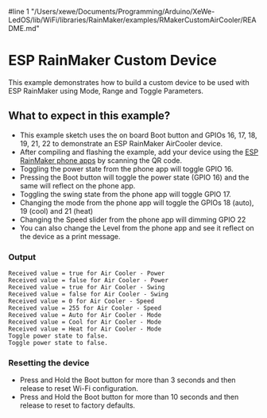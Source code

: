#line 1 "/Users/xewe/Documents/Programming/Arduino/XeWe-LedOS/lib/WiFi/libraries/RainMaker/examples/RMakerCustomAirCooler/README.md"
# ESP RainMaker Custom Device

This example demonstrates how to build a custom device to be used with ESP RainMaker using Mode, Range and Toggle Parameters.

## What to expect in this example?

- This example sketch uses the on board Boot button and GPIOs 16, 17, 18, 19, 21, 22 to demonstrate an ESP RainMaker AirCooler device.
- After compiling and flashing the example, add your device using the [ESP RainMaker phone apps](https://rainmaker.espressif.com/docs/quick-links.html#phone-apps) by scanning the QR code.
- Toggling the power state from the phone app will toggle GPIO 16.
- Pressing the Boot button will toggle the power state (GPIO 16) and the same will reflect on the phone app.
- Toggling the swing state from the phone app will toggle GPIO 17.
- Changing the mode from the phone app will toggle the GPIOs 18 (auto), 19 (cool) and 21 (heat)
- Changing the Speed slider from the phone app will dimming GPIO 22
- You can also change the Level from the phone app and see it reflect on the device as a print message.

### Output

```
Received value = true for Air Cooler - Power
Received value = false for Air Cooler - Power
Received value = true for Air Cooler - Swing
Received value = false for Air Cooler - Swing
Received value = 0 for Air Cooler - Speed
Received value = 255 for Air Cooler - Speed
Received value = Auto for Air Cooler - Mode
Received value = Cool for Air Cooler - Mode
Received value = Heat for Air Cooler - Mode
Toggle power state to false.
Toggle power state to false.
```

### Resetting the device
- Press and Hold the Boot button for more than 3 seconds and then release to reset Wi-Fi configuration.
- Press and Hold the Boot button for more than 10 seconds and then release to reset to factory defaults.
